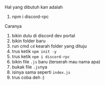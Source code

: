 Hal yang dibutuh kan adalah
1. npm i discord-rpc




Caranya

1. bikin dulu di discord dev portal
2. bikin folder baru
3. run cmd `cd` kearah folder yang dituju
4. trus ketik `npm init -y`
5. trus ketik `npm i discord-rpc`
6. bikin file `.js` baru (terserah mau nama apa)
7. bukak file `.js`nya
8. isinya sama seperti `index.js`
9. trus coba deh :)
